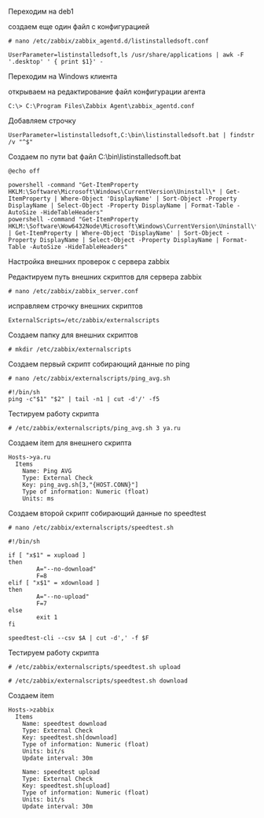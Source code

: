 Переходим на  deb1 

создаем еще один файл с конфигурацией
```
# nano /etc/zabbix/zabbix_agentd.d/listinstalledsoft.conf
```
```
UserParameter=listinstalledsoft,ls /usr/share/applications | awk -F '.desktop' ' { print $1}' -
```

Переходим на Windows клиента

открываем на редактирование файл конфигурации агента

```
C:\> C:\Program Files\Zabbix Agent\zabbix_agentd.conf
```
Добавляем строчку

```
UserParameter=listinstalledsoft,C:\bin\listinstalledsoft.bat | findstr /v "^$"

```

Создаем по пути bat файл C:\bin\listinstalledsoft.bat

```
@echo off

powershell -command "Get-ItemProperty HKLM:\Software\Microsoft\Windows\CurrentVersion\Uninstall\* | Get-ItemProperty | Where-Object 'DisplayName' | Sort-Object -Property DisplayName | Select-Object -Property DisplayName | Format-Table -AutoSize -HideTableHeaders"
powershell -command "Get-ItemProperty HKLM:\Software\Wow6432Node\Microsoft\Windows\CurrentVersion\Uninstall\* | Get-ItemProperty | Where-Object 'DisplayName' | Sort-Object -Property DisplayName | Select-Object -Property DisplayName | Format-Table -AutoSize -HideTableHeaders"
```

Настройка внешних проверок с сервера zabbix

Редактируем путь внешних скриптов для сервера zabbix
```
# nano /etc/zabbix/zabbix_server.conf
```
исправляем строчку внешних скриптов
```
ExternalScripts=/etc/zabbix/externalscripts
```
Создаем папку для внешних скриптов
```
# mkdir /etc/zabbix/externalscripts
```

Создаем первый скрипт собирающий данные по ping
```
# nano /etc/zabbix/externalscripts/ping_avg.sh
```
```
#!/bin/sh
ping -c"$1" "$2" | tail -n1 | cut -d'/' -f5
```
Тестируем работу скрипта
```
# /etc/zabbix/externalscripts/ping_avg.sh 3 ya.ru
```

Создаем item для внешнего скрипта
```
Hosts->ya.ru
  Items
    Name: Ping AVG
    Type: External Check
    Key: ping_avg.sh[3,"{HOST.CONN}"]
    Type of information: Numeric (float)
    Units: ms
```

Создаем второй скрипт собирающий данные по speedtest

```
# nano /etc/zabbix/externalscripts/speedtest.sh
```
```
#!/bin/sh

if [ "x$1" = xupload ]
then
        A="--no-download"
        F=8
elif [ "x$1" = xdownload ]
then
        A="--no-upload"
        F=7
else
        exit 1
fi

speedtest-cli --csv $A | cut -d',' -f $F
```

Тестируем работу скрипта

```
# /etc/zabbix/externalscripts/speedtest.sh upload

# /etc/zabbix/externalscripts/speedtest.sh download
```
Создаем item

```
Hosts->zabbix
  Items
    Name: speedtest download
    Type: External Check
    Key: speedtest.sh[download]
    Type of information: Numeric (float)
    Units: bit/s
    Update interval: 30m
```
```    
    Name: speedtest upload
    Type: External Check
    Key: speedtest.sh[upload]
    Type of information: Numeric (float)
    Units: bit/s
    Update interval: 30m
```
